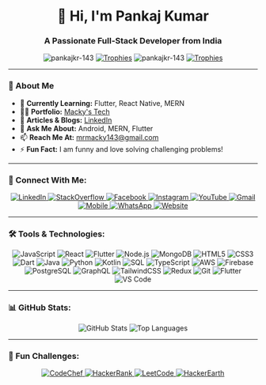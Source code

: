 <h1 align="center">👋 Hi, I'm Pankaj Kumar</h1>
<h3 align="center">A Passionate Full-Stack Developer from India</h3>

<p align="center">
  <img src="https://komarev.com/ghpvc/?username=pankajkr-143&label=Profile%20views&color=0e75b6&style=flat" alt="pankajkr-143" />
  <a href="https://github.com/ryo-ma/github-profile-trophy"><img src="https://github-profile-trophy.vercel.app/?username=pankajkr-143&theme=algolia&row=1&column=6" alt="Trophies"></a>
  <img src="https://komarev.com/ghpvc/?username=pankajkr-143&label=Profile%20views&color=0e75b6&style=flat" alt="pankajkr-143" />
  <a href="https://github.com/ryo-ma/github-profile-trophy">
    <img src="https://github-profile-trophy.vercel.app/?username=pankajkr-143&theme=algolia&row=1&column=6&title=PullRequest,Actions" alt="Trophies">
  </a>
</p>

---

### 🌟 About Me
- 🌱 **Currently Learning:** Flutter, React Native, MERN
- 👨‍💻 **Portfolio:** [Macky's Tech](https://mackystech.vercel.app/)
- 📝 **Articles & Blogs:** [LinkedIn](https://www.linkedin.com/in/pankaj-kumar-647080266/)
- 💬 **Ask Me About:** Android, MERN, Flutter
- 📫 **Reach Me At:** [mrmacky143@gmail.com](mailto:mrmacky143@gmail.com)
- ⚡ **Fun Fact:** I am funny and love solving challenging problems!

---

### 📱 Connect With Me:
<p align="center">
  <a href="https://linkedin.com/in/pankaj-kumar-647080266" target="_blank">
    <img src="https://img.shields.io/badge/LinkedIn-blue?style=for-the-badge&logo=linkedin&logoColor=white" alt="LinkedIn">
  </a>
  <a href="https://stackoverflow.com/users/22307794/macky-the-coder" target="_blank">
    <img src="https://img.shields.io/badge/StackOverflow-F58025?style=for-the-badge&logo=stackoverflow&logoColor=white" alt="StackOverflow">
  </a>
  <a href="https://www.facebook.com/profile.php?id=100090498100791" target="_blank">
    <img src="https://img.shields.io/badge/Facebook-1877F2?style=for-the-badge&logo=facebook&logoColor=white" alt="Facebook">
  </a>
  <a href="https://www.instagram.com/mr._macky_/" target="_blank">
    <img src="https://img.shields.io/badge/Instagram-E4405F?style=for-the-badge&logo=instagram&logoColor=white" alt="Instagram">
  </a>
  <a href="https://www.youtube.com/@MackysTech" target="_blank">
    <img src="https://img.shields.io/badge/YouTube-FF0000?style=for-the-badge&logo=youtube&logoColor=white" alt="YouTube">
  </a>
  <a href="mailto:your-email@example.com">
    <img src="https://img.shields.io/badge/Gmail-EA4335?style=for-the-badge&logo=gmail&logoColor=white" alt="Gmail">
  </a>
  <a href="tel:+1234567890">
    <img src="https://img.shields.io/badge/Phone-34B7F1?style=for-the-badge&logo=phone&logoColor=white" alt="Mobile">
  </a>
  <a href="https://wa.me/yourwhatsappnumber">
    <img src="https://img.shields.io/badge/WhatsApp-25D366?style=for-the-badge&logo=whatsapp&logoColor=white" alt="WhatsApp">
  </a>
  <a href="https://www.mackystech.com" target="_blank">
    <img src="https://img.shields.io/badge/Website-000000?style=for-the-badge&logo=vercel&logoColor=white" alt="Website">
  </a>
</p>


---

### 🛠️ Tools & Technologies:
<p align="center">
  <img src="https://img.shields.io/badge/JavaScript-F7DF1E?style=for-the-badge&logo=javascript&logoColor=black" alt="JavaScript">
  <img src="https://img.shields.io/badge/React-61DAFB?style=for-the-badge&logo=react&logoColor=black" alt="React">
  <img src="https://img.shields.io/badge/Flutter-02569B?style=for-the-badge&logo=flutter&logoColor=white" alt="Flutter">
  <img src="https://img.shields.io/badge/Node.js-339933?style=for-the-badge&logo=node.js&logoColor=white" alt="Node.js">
  <img src="https://img.shields.io/badge/MongoDB-47A248?style=for-the-badge&logo=mongodb&logoColor=white" alt="MongoDB">
  <img src="https://img.shields.io/badge/HTML5-E34F26?style=for-the-badge&logo=html5&logoColor=white" alt="HTML5">
  <img src="https://img.shields.io/badge/CSS3-1572B6?style=for-the-badge&logo=css3&logoColor=white" alt="CSS3">
  <img src="https://img.shields.io/badge/Dart-0175C2?style=for-the-badge&logo=dart&logoColor=white" alt="Dart">
  <img src="https://img.shields.io/badge/Java-007396?style=for-the-badge&logo=java&logoColor=white" alt="Java">
  <img src="https://img.shields.io/badge/Python-3776AB?style=for-the-badge&logo=python&logoColor=white" alt="Python">
  <img src="https://img.shields.io/badge/Kotlin-7F52FF?style=for-the-badge&logo=kotlin&logoColor=white" alt="Kotlin">
  <img src="https://img.shields.io/badge/SQL-00758F?style=for-the-badge&logo=microsoft-sql-server&logoColor=white" alt="SQL">
  <img src="https://img.shields.io/badge/TypeScript-3178C6?style=for-the-badge&logo=typescript&logoColor=white" alt="TypeScript">
  <img src="https://img.shields.io/badge/AWS-232F3E?style=for-the-badge&logo=amazon-aws&logoColor=white" alt="AWS">
  <img src="https://img.shields.io/badge/Firebase-FFCA28?style=for-the-badge&logo=firebase&logoColor=black" alt="Firebase">
  <img src="https://img.shields.io/badge/PostgreSQL-4169E1?style=for-the-badge&logo=postgresql&logoColor=white" alt="PostgreSQL">
  <img src="https://img.shields.io/badge/GraphQL-E10098?style=for-the-badge&logo=graphql&logoColor=white" alt="GraphQL">
  <img src="https://img.shields.io/badge/TailwindCSS-06B6D4?style=for-the-badge&logo=tailwindcss&logoColor=white" alt="TailwindCSS">
  <img src="https://img.shields.io/badge/Redux-764ABC?style=for-the-badge&logo=redux&logoColor=white" alt="Redux">
  <img src="https://img.shields.io/badge/Git-F05032?style=for-the-badge&logo=git&logoColor=white" alt="Git">
  <img src="https://img.shields.io/badge/Flutter-02569B?style=for-the-badge&logo=flutter&logoColor=white" alt="Flutter">
  <img src="https://img.shields.io/badge/VS_Code-007ACC?style=for-the-badge&logo=visualstudiocode&logoColor=white" alt="VS Code">
</p>


---

### 📊 GitHub Stats:
<p align="center">
  <img src="https://github-readme-stats.vercel.app/api?username=pankajkr-143&show_icons=true&theme=radical" alt="GitHub Stats" />
  <img src="https://github-readme-stats.vercel.app/api/top-langs/?username=pankajkr-143&layout=compact&theme=radical" alt="Top Languages" />
</p>

---

### 🚀 Fun Challenges:
<p align="center">
  <a href="https://www.codechef.com/users/saloni_68">
    <img src="https://img.shields.io/badge/CodeChef-5B4638?style=for-the-badge&logo=codechef&logoColor=white" alt="CodeChef">
  </a>
  <a href="https://www.hackerrank.com/kumarpankaj85891/">
    <img src="https://img.shields.io/badge/HackerRank-2EC866?style=for-the-badge&logo=hackerrank&logoColor=white" alt="HackerRank">
  </a>
  <a href="https://www.leetcode.com/kumarmacky/">
    <img src="https://img.shields.io/badge/LeetCode-F9C12E?style=for-the-badge&logo=leetcode&logoColor=black" alt="LeetCode">
  </a>
  <a href="https://www.hackerearth.com/@pankaj2465/">
    <img src="https://img.shields.io/badge/HackerEarth-2D8CFF?style=for-the-badge&logo=hackerearth&logoColor=white" alt="HackerEarth">
  </a>
</p>

